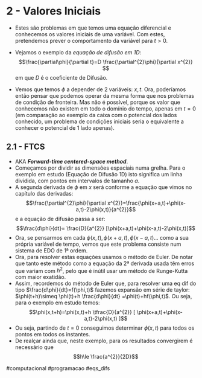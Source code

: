 # 2 - Valores Iniciais
- Estes são problemas em que temos uma equação diferencial e conhecemos os valores iniciais de uma variável. Com estes, pretendemos prever o comportamento da variável para $t>0$.

- Vejamos o exemplo da *equação de difusão em 1D*: $$\frac{\partial\phi}{\partial t}=D \frac{\partial^{2}\phi}{\partial x^{2}} $$
em que $D$ é o coeficiente de Difusão.
- Vemos que temos $\phi$ a depender de 2 variáveis: $x,t$. Ora, poderíamos então pensar que podemos operar da mesma forma que nos problemas de condição de fronteira. Mas não é possível, porque os valor que conhecemos não existem em todo o domínio do tempo, apenas em $t=0$ (em comparação ao exemplo da caixa com o potencial dos lados conhecido, um problema de condições iniciais seria o equivalente a conhecer o potencial de 1 lado apenas).

## 2.1 - FTCS
- AKA **_Forward-time centered-space method_**.
- Começamos por dividir as dimensões espaciais numa grelha. Para o exemplo em estudo (Equação de Difusão 1D) isto significa um linha dividida, com pontos em intervalos de tamanho $a$.
- A segunda derivada de $\phi$ em $x$ será conforme a equação que vimos no capítulo das derivadas:
$$\frac{\partial^{2}\phi}{\partial x^{2}}=\frac{\phi(x+a,t)+\phi(x-a,t)-2\phi(x,t)}{a^{2}}$$
e a equação de difusão passa a ser:
$$\frac{d\phi}{dt}= \frac{D}{a^{2}} [\phi(x+a,t)+\phi(x-a,t)-2\phi(x,t)]$$
- Ora, se pensarmos em cada $\phi(x,t), \phi(x+a,t),\phi(x-a,t)\dots$ como a sua própria variável de tempo, vemos que este problema consiste num sistema de EDO de 1ª ordem.
- Ora, para resolver estas equações usamos o método de Euler. De notar que tanto este método como a equação da 2ª derivada usada têm erros que variam com $h^{2}$, pelo que é inútil usar um método de Runge-Kutta com maior exatidão.
- Assim, recordemos do método de Euler que, para resolver uma eq dif do tipo $\frac{d\phi}{dt}=f(\phi,t)$ fazemos expansão em série de taylor: $\phi(t+h)\simeq \phi(t)+h \frac{d\phi}{dt} =\phi(t)+hf(\phi,t)$. Ou seja, para o exemplo em estudo temos:
$$\phi(x,t+h)=\phi(x,t)+h \tfrac{D}{a^{2}} [ \phi(x+a,t)+\phi(x-a,t)-2\phi(x,t) ]$$
- Ou seja, partindo de $t=0$ conseguimos determinar $\phi(x,t)$ para todos os pontos em todos os instantes. 
- De realçar ainda que, neste exemplo, para os resultados convergirem é necessário que $$h\le \frac{a^{2}}{2D}$$

#computacional #programacao #eqs_difs 
